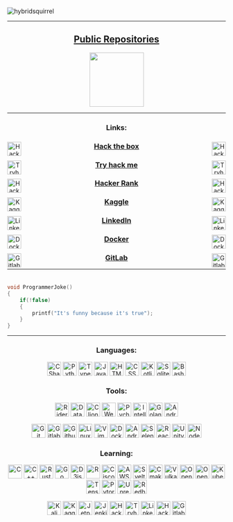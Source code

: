 
[comment]: <> (Spacer)
<h3 align="center" ></h3>

[comment]: <> (TODO: Create a gif)


<p align="left"> <img src="https://komarev.com/ghpvc/?username=hybridsquirrel&label=Profile%20views&color=0e75b6&style=flat" alt="hybridsquirrel" />

---

<a href="https://github.com/HybridSquirrel-Repos"><h2 align="center">Public Repositories</h2></a>

[comment]: <> (TODO: Add text to images)

<div align="center">
    <img src="https://avatars.githubusercontent.com/u/98660351?s=400&u=03bb3e354c58ca1fc0033270c40560dc4d330d85&v=4" alt="" width="125" />
</div>

---

<h3 align="center">Links:</h3>
<div align="center">
    <img align="left" height="32" width="32" src="https://unpkg.com/simple-icons@v6/icons/hackthebox.svg" title="Hackthebox"/>    
    <img align="right" height="32" width="32" src="https://unpkg.com/simple-icons@v6/icons/hackthebox.svg" title="Hackthebox"/>
    <a href=""><h3>Hack the box</h3></a>

</div>

[comment]: <> (Spacer)
<h4 align="center"> </h4>

<div align="center">
    <img align="left" height="32" width="32" src="https://unpkg.com/simple-icons@v6/icons/tryhackme.svg" title="Tryhackme"/>    
    <img align="right" height="32" width="32" src="https://unpkg.com/simple-icons@v6/icons/tryhackme.svg" title="Tryhackme"/>
    <a href=""><h3>Try hack me</h3></a>

</div>



[comment]: <> (Spacer)
<h4 align="center"> </h4>

<div align="center">
    <img align="left" height="32" width="32" src="https://unpkg.com/simple-icons@v6/icons/hackerrank.svg" title="Hackerrank"/>    
    <img align="right" height="32" width="32" src="https://unpkg.com/simple-icons@v6/icons/hackerrank.svg" title="Hackerrank"/>
    <a href=""><h3>Hacker Rank</h3></a>

</div>


<div align="center">
    <img align="left" height="32" width="32" src="https://unpkg.com/simple-icons@v6/icons/kaggle.svg" title="Kaggle"/>    
    <img align="right" height="32" width="32" src="https://unpkg.com/simple-icons@v6/icons/kaggle.svg" title="Kaggle"/>
    <a href=""><h3>Kaggle</h3></a>

</div>


<div align="center">
    <img align="left" height="32" width="32" src="https://unpkg.com/simple-icons@v6/icons/linkedin.svg" title="Linkedin"/>    
    <img align="right" height="32" width="32" src="https://unpkg.com/simple-icons@v6/icons/linkedin.svg" title="Linkedin"/>
    <a href=""><h3>LinkedIn</h3></a>

</div>

<div align="center">
    <img align="left" height="32" width="32" src="https://unpkg.com/simple-icons@v6/icons/docker.svg" title="Docker"/>    
    <img align="right" height="32" width="32" src="https://unpkg.com/simple-icons@v6/icons/docker.svg" title="Docker"/>
    <a href=""><h3>Docker</h3></a>

</div>

<div align="center">
    <img align="left" height="32" width="32" src="https://unpkg.com/simple-icons@v6/icons/gitlab.svg" title="Gitlab"/>    
    <img align="right" height="32" width="32" src="https://unpkg.com/simple-icons@v6/icons/gitlab.svg" title="Gitlab"/>
    <a href="https://gitlab.com/HybridSquirrel" ><h3>GitLab</h3></a>

</div>




    
    
    
    
    

    

---
[comment]: <> (Spacer)
<h4 align="center"> </h4>



```C

void ProgrammerJoke()
{
    if(!false)
    {
        printf("It's funny because it's true");
    }
}

```

---



<h3 align="center">Languages:</h3>
<p align="center">
    <img height="32" width="32" src="https://unpkg.com/simple-icons@v6/icons/csharp.svg" title="CSharp"/>
    <img height="32" width="32" src="https://unpkg.com/simple-icons@v6/icons/python.svg" title="Python"/>
    <img height="32" width="32" src="https://unpkg.com/simple-icons@v6/icons/typescript.svg" title="Typescript"/>
    <img height="32" width="32" src="https://unpkg.com/simple-icons@v6/icons/javascript.svg" title="Javascript"/>
    <img height="32" width="32" src="https://unpkg.com/simple-icons@v6/icons/html5.svg" title="HTML"/>
    <img height="32" width="32" src="https://unpkg.com/simple-icons@v6/icons/css3.svg" title="CSS"/>
    <img height="32" width="32" src="https://unpkg.com/simple-icons@v6/icons/kotlin.svg" title="Kotlin"/>
    <img height="32" width="32" src="https://unpkg.com/simple-icons@v6/icons/sqlite.svg" title="Sqlite"/>
    <img height="32" width="32" src="https://unpkg.com/simple-icons@v6/icons/gnubash.svg" title="Bash"/>



</p>


<h3 align="center">Tools:</h3>
<p align="center">
    <img height="32" width="32" src="https://unpkg.com/simple-icons@v6/icons/rider.svg" title="Rider IDE"/>
    <img height="32" width="32" src="https://unpkg.com/simple-icons@v6/icons/datagrip.svg" title="Datagrip IDE"/>
    <img height="32" width="32" src="https://unpkg.com/simple-icons@v6/icons/clion.svg" title="Clion IDE"/>
    <img height="32" width="32" src="https://unpkg.com/simple-icons@v6/icons/webstorm.svg" title="Webstorm IDE"/>
    <img height="32" width="32" src="https://unpkg.com/simple-icons@v6/icons/pycharm.svg" title="Pycharm"/>
    <img height="32" width="32" src="https://unpkg.com/simple-icons@v6/icons/intellijidea.svg" title="Intellij IDE"/>
    <img height="32" width="32" src="https://unpkg.com/simple-icons@v6/icons/goland.svg" title="Goland IDE"/>
    <img height="32" width="32" src="https://unpkg.com/simple-icons@v6/icons/androidstudio.svg" title="Android Studio"/>
</p>
<p align="center">
    <img height="32" width="32" src="https://unpkg.com/simple-icons@v6/icons/git.svg" title="Git"/>
    <img height="32" width="32" src="https://unpkg.com/simple-icons@v6/icons/gitlab.svg" title="Gitlab"/>
    <img height="32" width="32" src="https://unpkg.com/simple-icons@v6/icons/github.svg" title="Github"/>
    <img height="32" width="32" src="https://unpkg.com/simple-icons@v6/icons/linux.svg" title="Linux"/>
    <img height="32" width="32" src="https://unpkg.com/simple-icons@v6/icons/vim.svg" title="Vim"/>
    <img height="32" width="32" src="https://unpkg.com/simple-icons@v6/icons/docker.svg" title="Docker"/>
    <img height="32" width="32" src="https://unpkg.com/simple-icons@v6/icons/android.svg" title="Android"/>
    <img height="32" width="32" src="https://unpkg.com/simple-icons@v6/icons/selenium.svg" title="Selenium"/>
    <img height="32" width="32" src="https://unpkg.com/simple-icons@v6/icons/react.svg" title="React"/>
    <img height="32" width="32" src="https://unpkg.com/simple-icons@v6/icons/unity.svg" title="Unity"/>
    <img height="32" width="32" src="https://unpkg.com/simple-icons@v6/icons/nodedotjs.svg" title="Nodejs"/>


</p>

<h3 align="center">Learning:</h3>
<p align="center">
    <img height="32" width="32" src="https://unpkg.com/simple-icons@v6/icons/c.svg" title="C"/>
    <img height="32" width="32" src="https://unpkg.com/simple-icons@v6/icons/cplusplus.svg" title="C++"/>
    <img height="32" width="32" src="https://unpkg.com/simple-icons@v6/icons/rust.svg" title="Rust"/>
    <img height="32" width="32" src="https://unpkg.com/simple-icons@v6/icons/go.svg" title="Go"/>
    <img height="32" width="32" src="https://unpkg.com/simple-icons@v6/icons/d3dotjs.svg" title="D3js"/>
    <img height="32" width="32" src="https://unpkg.com/simple-icons@v6/icons/r.svg" title="R"/>
    <img height="32" width="32" src="https://unpkg.com/simple-icons@v6/icons/cisco.svg" title="Cisco"/>
    <img height="32" width="32" src="https://unpkg.com/simple-icons@v6/icons/amazonaws.svg" title="AWS"/>
    <img height="32" width="32" src="https://unpkg.com/simple-icons@v6/icons/svelte.svg" title="Svelte"/>
    <img height="32" width="32" src="https://unpkg.com/simple-icons@v6/icons/cmake.svg" title="Cmake"/>
    <img height="32" width="32" src="https://unpkg.com/simple-icons@v6/icons/vulkan.svg" title="Vulkan"/>
    <img height="32" width="32" src="https://unpkg.com/simple-icons@v6/icons/opengl.svg" title="Opengl"/>
    <img height="32" width="32" src="https://unpkg.com/simple-icons@v6/icons/opencv.svg" title="Opencv"/>
    <img height="32" width="32" src="https://unpkg.com/simple-icons@v6/icons/kubernetes.svg" title="Kubernetes"/>
    <img height="32" width="32" src="https://unpkg.com/simple-icons@v6/icons/tensorflow.svg" title="Tensorflow"/>
    <img height="32" width="32" src="https://unpkg.com/simple-icons@v6/icons/pytorch.svg" title="Pytorch"/>
    <img height="32" width="32" src="https://unpkg.com/simple-icons@v6/icons/unrealengine.svg" title="Unreal Engine"/>
    <img height="32" width="32" src="https://unpkg.com/simple-icons@v6/icons/redhat.svg" title="Redhat"/>


</p>
<p align="center">
    <img height="32" width="32" src="https://unpkg.com/simple-icons@v6/icons/kalilinux.svg" title="Kali linux"/>
    <img height="32" width="32" src="https://unpkg.com/simple-icons@v6/icons/kaggle.svg" title="Kaggle"/>
    <img height="32" width="32" src="https://unpkg.com/simple-icons@v6/icons/jetpackcompose.svg" title="Jetpackcompose"/>
    <img height="32" width="32" src="https://unpkg.com/simple-icons@v6/icons/jenkins.svg" title="Jenkins"/>
    <img height="32" width="32" src="https://unpkg.com/simple-icons@v6/icons/hackthebox.svg" title="Hackthebox"/>
    <img height="32" width="32" src="https://unpkg.com/simple-icons@v6/icons/tryhackme.svg" title="Tryhackme"/>
    <img height="32" width="32" src="https://unpkg.com/simple-icons@v6/icons/linkedin.svg" title="Linkedin"/>
    <img height="32" width="32" src="https://unpkg.com/simple-icons@v6/icons/hackerrank.svg" title="Hackerrank"/>
    <img height="32" width="32" src="https://unpkg.com/simple-icons@v6/icons/gitlab.svg" title="Gitlab CI/CD"/>


    


</p>
